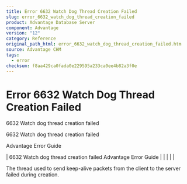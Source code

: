 ```yaml
---
title: Error 6632 Watch Dog Thread Creation Failed
slug: error_6632_watch_dog_thread_creation_failed
product: Advantage Database Server
component: Advantage
version: "12"
category: Reference
original_path_html: error_6632_watch_dog_thread_creation_failed.htm
source: Advantage CHM
tags:
  - error
checksum: f8aa429ca0fada0e229595a233ca0ee4b82a3f0e
---
```


# Error 6632 Watch Dog Thread Creation Failed

6632 Watch dog thread creation failed

6632 Watch dog thread creation failed

Advantage Error Guide

| 6632 Watch dog thread creation failed  Advantage Error Guide |  |  |  |  |

The thread used to send keep-alive packets from the client to the server failed during creation.
